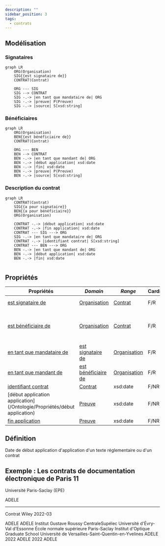 ```yaml
---
description: ""
sidebar_position: 3
tags:
  - contrats
---
```


## Modélisation

### Signataires

```mermaid
graph LR
    ORG(Organisation)
    SIG{{est signataire de}}
    CONTRAT(Contrat)

    ORG --- SIG
    SIG --> CONTRAT
    SIG -.-> |en tant que mandataire de| ORG
    SIG -.-> |preuve| P(Preuve)
    SIG -.-> |source| S[xsd:string]
```

### Bénéficiaires

```mermaid
graph LR
    ORG(Organisation)
    BEN{{est bénéficiaire de}}
    CONTRAT(Contrat)
    
    ORG --- BEN
    BEN --> CONTRAT
    BEN -.-> |en tant que mandant de| ORG
    BEN -.-> |début application| xsd:date
    BEN -.-> |fin| xsd:date
    BEN -.-> |preuve| P(Preuve)
    BEN -.-> |source| S[xsd:string]
```

### Description du contrat

```mermaid
graph LR
    CONTRAT(Contrat)
    SIG{{a pour signataire}}
    BEN{{a pour bénéficiaire}}
    ORG(Organisation)
  
    CONTRAT -.-> |début application| xsd:date
    CONTRAT -.-> |fin application| xsd:date
    CONTRAT --- SIG ---> ORG
    SIG -.-> |en tant que mandataire de| ORG
    CONTRAT -.-> |identifiant contrat| S[xsd:string]
    CONTRAT --- BEN ---> ORG
    BEN -.-> |en tant que mandant de| ORG
    BEN -.-> |début application| xsd:date
    BEN -.-> |fin| xsd:date
   
```

## Propriétés

| **Propriétés**                                                                                  | ***Domain***                                                                                        | ***Range***                                                | **Cardinalité** | **Qualificatifs**                                                                                                                                                                                                                                                                                       |
| ----------------------------------------------------------------------------------------------- | --------------------------------------------------------------------------------------------------- | ---------------------------------------------------------- | --------------- | ------------------------------------------------------------------------------------------------------------------------------------------------------------------------------------------------------------------------------------------------------------------------------------------------------- |
| [est signataire de](/Ontologie/Propriétés/est%20signataire%20de)                     | [Organisation](/Ontologie/Classes/Organisation)                                          | [Contrat](/Ontologie/Classes/Contrat)           | F/R             | [`en tant que mandataire de`](/Ontologie/Propriétés/en%20tant%20que%20mandataire%20de), [`preuve`](/Ontologie/Propriétés/preuve), [`source`](/Ontologie/Propriétés/source)                                                                                             |
| [est bénéficiaire de](/Ontologie/Popriétés/est%20bénéficiaire%20de)                  | [Organisation](/Ontologie/Classes/Organisation)                                          | [Contrat](/Ontologie/Classes/Contrat)           | F/R             | [`en tant que mandant de`](/Ontologie/Propriétés/en%20tant%20que%20mandant%20de), [`preuve`](/Ontologie/Propriétés/preuve), [`source`](/Ontologie/Propriétés/source), [`début application`](/Ontologie/Propriétés/début application), [`fin`](/Ontologie/Propriétés/fin) |
| [en tant que mandataire de](/Ontologie/Propriétés/en%20tant%20que%20mandataire%20de) | [est signataire de](/Ontologie/Propriétés/est%20signataire%20de)                         | [Organisation](/Ontologie/Classes/Organisation) | F/R             |                                                                                                                                                                                                                                                                                                         |
| [en tant que mandant de](/Ontologie/Propriétés/en%20tant%20que%20mandant%20de)       | [est bénéficiaire de](/Ontologie/Propri%C3%A9t%C3%A9s/est%20b%C3%A9n%C3%A9ficiaire%20de) | [Organisation](/Ontologie/Classes/Organisation) | F/R             |                                                                                                                                                                                                                                                                                                         |
| [identifiant contrat](/Ontologie/Propriétés/identifiant%20contrat)                   | [Contrat](/Ontologie/Classes/Contrat)                                                    | xsd:date                                                   | F/NR            |                                                                                                                                                                                                                                                                                                         |
| [début application application](/Ontologie/Propriétés/début application)                       | [Preuve](/Ontologie/Classes/Preuve)                                                      | xsd:date                                                   | F/NR            |                                                                                                                                                                                                                                                                                                         |
| [fin application](/Ontologie/Propriétés/fin%20application)                           | [Preuve](/Ontologie/Classes/Preuve)                                                      | xsd:date                                                   | F/NR            |                                                                                                                                                                                                                                                                                                         |

## Définition

Date de début application d'application d'un texte réglementaire ou d'un contrat

## Exemple : Les contrats de documentation électronique de Paris 11

Université Paris-Saclay (EPE)

<Claim property="est signataire de">
    <Statement value="Contrat Wiley 2022-03">
        <References>
            <Reference>
                <ReferenceElement property="source">ADELE</ReferenceElement>
            </Reference>
        </References>
    </Statement>
</Claim>

---

Contrat Wiley 2022-03

<Claim property="instance de">
    <Statement value="Contrat">
        <References>
            <Reference>
                <ReferenceElement property="source">ADELE</ReferenceElement>
            </Reference>
        </References>
    </Statement>
</Claim>

<Claim property="début application">
    <Statement value="2022">
        <References>
            <Reference>
                <ReferenceElement property="source">ADELE</ReferenceElement>
            </Reference>
        </References>
    </Statement>
</Claim>

<Claim property="a pour signataire">
    <Statement value="Université Paris-Saclay (EPE) ">
        <Qualifier property="en tant que mandataire de">Institut Gustave Roussy</Qualifier>
        <Qualifier property="en tant que mandataire de">CentraleSupélec</Qualifier>
        <Qualifier property="en tant que mandataire de">Université d'Évry-Val d'Essonne</Qualifier>
        <Qualifier property="en tant que mandataire de">École normale supérieure Paris-Saclay</Qualifier>
        <Qualifier property="en tant que mandataire de">Institut d'Optique Graduate School</Qualifier>
        <Qualifier property="en tant que mandataire de">Université de Versailles-Saint-Quentin-en-Yvelines</Qualifier>
        <References>
            <Reference>
                <ReferenceElement property="source">ADELE</ReferenceElement>
            </Reference>
        </References>
    </Statement>
</Claim>

<Claim property="a pour bénéficiaire">
    <Statement value="Université Paris-Saclay (EPE)">
      <Qualifier property="début application">2022</Qualifier>
        <References>
            <Reference>
                <ReferenceElement property="source">ADELE</ReferenceElement>
            </Reference>
        </References>
    </Statement>
    <Statement value="Institut Gustave Roussy">
      <Qualifier property="début application">2022</Qualifier>
        <References>
            <Reference>
                <ReferenceElement property="source">ADELE</ReferenceElement>
            </Reference>
        </References>
    </Statement>
    <Statement value="...">
    </Statement>
</Claim>
